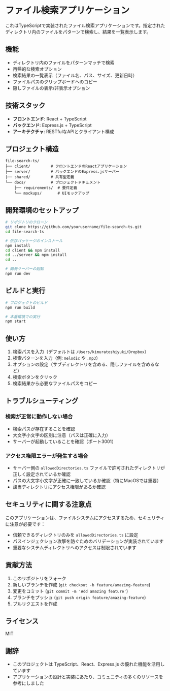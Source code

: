 # ファイル検索アプリケーション

これはTypeScriptで実装されたファイル検索アプリケーションです。指定されたディレクトリ内のファイルをパターンで検索し、結果を一覧表示します。

## 機能

- ディレクトリ内のファイルをパターンマッチで検索
- 再帰的な検索オプション
- 検索結果の一覧表示（ファイル名、パス、サイズ、更新日時）
- ファイルパスのクリップボードへのコピー
- 隠しファイルの表示/非表示オプション

## 技術スタック

- **フロントエンド**: React + TypeScript
- **バックエンド**: Express.js + TypeScript
- **アーキテクチャ**: RESTfulなAPIとクライアント構成

## プロジェクト構造

```
file-search-ts/
├── client/         # フロントエンドのReactアプリケーション
├── server/         # バックエンドのExpress.jsサーバー
├── shared/         # 共有型定義
└── docs/           # プロジェクトドキュメント
    ├── requirements/  # 要件定義
    └── mockups/       # UIモックアップ
```

## 開発環境のセットアップ

```bash
# リポジトリのクローン
git clone https://github.com/yourusername/file-search-ts.git
cd file-search-ts

# 依存パッケージのインストール
npm install
cd client && npm install
cd ../server && npm install
cd ..

# 開発サーバーの起動
npm run dev
```

## ビルドと実行

```bash
# プロジェクトのビルド
npm run build

# 本番環境での実行
npm start
```

## 使い方

1. 検索パスを入力（デフォルトは `/Users/kimuratoshiyuki/Dropbox`）
2. 検索パターンを入力（例: `melodic` や `.mp3`）
3. オプションの設定（サブディレクトリを含める、隠しファイルを含めるなど）
4. 検索ボタンをクリック
5. 検索結果から必要なファイルパスをコピー

## トラブルシューティング

### 検索が正常に動作しない場合

- 検索パスが存在することを確認
- 大文字小文字の区別に注意（パスは正確に入力）
- サーバーが起動していることを確認（ポート3001）

### アクセス権限エラーが発生する場合

- サーバー側の `allowedDirectories.ts` ファイルで許可されたディレクトリが正しく設定されているか確認
- パスの大文字小文字が正確に一致しているか確認（特にMacOSでは重要）
- 該当ディレクトリにアクセス権限があるか確認

## セキュリティに関する注意点

このアプリケーションは、ファイルシステムにアクセスするため、セキュリティに注意が必要です：

- 信頼できるディレクトリのみを `allowedDirectories.ts` に設定
- パスインジェクション攻撃を防ぐためのバリデーションが実装されています
- 重要なシステムディレクトリへのアクセスは制限されています

## 貢献方法

1. このリポジトリをフォーク
2. 新しいブランチを作成 (`git checkout -b feature/amazing-feature`)
3. 変更をコミット (`git commit -m 'Add amazing feature'`)
4. ブランチをプッシュ (`git push origin feature/amazing-feature`)
5. プルリクエストを作成

## ライセンス

MIT

## 謝辞

- このプロジェクトは TypeScript、React、Express.js の優れた機能を活用しています
- アプリケーションの設計と実装にあたり、コミュニティの多くのリソースを参考にしました